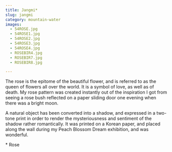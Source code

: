 ```yaml
---
title: Jangmi*
slug: jangmi
category: mountain-water
images:
  - 54ROSE.jpg
  - 54ROSE1.jpg
  - 54ROSE2.jpg
  - 54ROSE3.jpg
  - 54ROSE4.jpg
  - ROSEBIR4.jpg
  - ROSEBIR7.jpg
  - ROSEBIR8.jpg

---
```


The rose is the epitome of the beautiful flower, and is referred to as the queen of flowers all over the world. It is a symbol of love, as well as of death. My rose pattern was created instantly out of the inspiration I got from seeing a rose bush reflected on a paper sliding door one evening when there was a bright moon.

A natural object has been converted into a shadow, and expressed in a two-tone print in order to render the mysteriousness and sentiment of the shadow rather romantically. It was printed on a Korean paper, and placed along the wall during my Peach Blossom Dream exhibition, and was wonderful.

&#x2A; Rose

